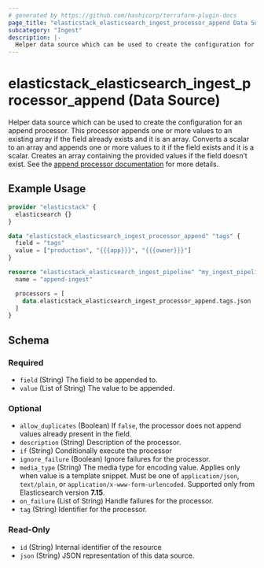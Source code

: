 ```yaml
---
# generated by https://github.com/hashicorp/terraform-plugin-docs
page_title: "elasticstack_elasticsearch_ingest_processor_append Data Source - terraform-provider-elasticstack"
subcategory: "Ingest"
description: |-
  Helper data source which can be used to create the configuration for an append processor. This processor appends one or more values to an existing array if the field already exists and it is an array. Converts a scalar to an array and appends one or more values to it if the field exists and it is a scalar. Creates an array containing the provided values if the field doesn’t exist. See the append processor documentation https://www.elastic.co/guide/en/elasticsearch/reference/current/append-processor.html for more details.
---
```


# elasticstack_elasticsearch_ingest_processor_append (Data Source)

Helper data source which can be used to create the configuration for an append processor. This processor appends one or more values to an existing array if the field already exists and it is an array. Converts a scalar to an array and appends one or more values to it if the field exists and it is a scalar. Creates an array containing the provided values if the field doesn’t exist. See the [append processor documentation](https://www.elastic.co/guide/en/elasticsearch/reference/current/append-processor.html) for more details.

## Example Usage

```terraform
provider "elasticstack" {
  elasticsearch {}
}

data "elasticstack_elasticsearch_ingest_processor_append" "tags" {
  field = "tags"
  value = ["production", "{{{app}}}", "{{{owner}}}"]
}

resource "elasticstack_elasticsearch_ingest_pipeline" "my_ingest_pipeline" {
  name = "append-ingest"

  processors = [
    data.elasticstack_elasticsearch_ingest_processor_append.tags.json
  ]
}
```

<!-- schema generated by tfplugindocs -->
## Schema

### Required

- `field` (String) The field to be appended to.
- `value` (List of String) The value to be appended.

### Optional

- `allow_duplicates` (Boolean) If `false`, the processor does not append values already present in the field.
- `description` (String) Description of the processor.
- `if` (String) Conditionally execute the processor
- `ignore_failure` (Boolean) Ignore failures for the processor.
- `media_type` (String) The media type for encoding value. Applies only when value is a template snippet. Must be one of `application/json`, `text/plain`, or `application/x-www-form-urlencoded`. Supported only from Elasticsearch version **7.15**.
- `on_failure` (List of String) Handle failures for the processor.
- `tag` (String) Identifier for the processor.

### Read-Only

- `id` (String) Internal identifier of the resource
- `json` (String) JSON representation of this data source.
